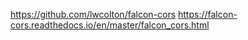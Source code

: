 https://github.com/lwcolton/falcon-cors
https://falcon-cors.readthedocs.io/en/master/falcon_cors.html
